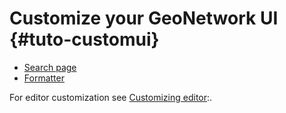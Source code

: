 # Customize your GeoNetwork UI {#tuto-customui}

-   [Search page](search/index.md)
-   [Formatter](view/index.md)

For editor customization see [Customizing editor](../../customizing-application/editor-ui/creating-custom-editor.md):.
